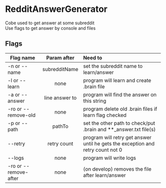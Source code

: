 # RedditAnswerGenerator
Cobe used to get answer at some subreddit<br>
Use flags to get answer by console and files
## Flags
|Flag name| Param after | Need to |
|----------------|:---------:|:----------------|
-n or --name | subredditName | set the subreddit name to learn/answer 
-l or --learn | none | program will learn and create .brain file
-a or --answer | line answer to | program will find the answer on this string
-ro or --remove-old | none | program delete old .brain files if learn flag checked
-p or --path | pathTo | set the other path to check/put .brain and **_answer.txt file(s)
--retry | retry count | program will retry get answer until he gets the exception and retry count not 0
--logs | none | program will write logs
-ro or --remove-after | none | (on develop) removes the file after learn/answer
